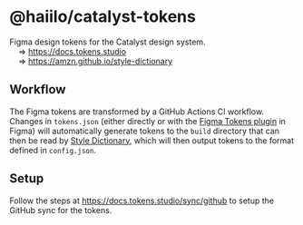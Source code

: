 # @haiilo/catalyst-tokens

Figma design tokens for the Catalyst design system.  
&nbsp;&nbsp;&nbsp;&nbsp;⇒ https://docs.tokens.studio  
&nbsp;&nbsp;&nbsp;&nbsp;⇒ https://amzn.github.io/style-dictionary

## Workflow

The Figma tokens are transformed by a GitHub Actions CI workflow. Changes in `tokens.json`
(either directly or with the [Figma Tokens plugin](https://docs.tokens.studio) in Figma)
will automatically generate tokens to the `build` directory that can then be read by
[Style Dictionary](https://amzn.github.io/style-dictionary), which will then
output tokens to the format defined in `config.json`.

## Setup

Follow the steps at https://docs.tokens.studio/sync/github to setup the GitHub
sync for the tokens.
